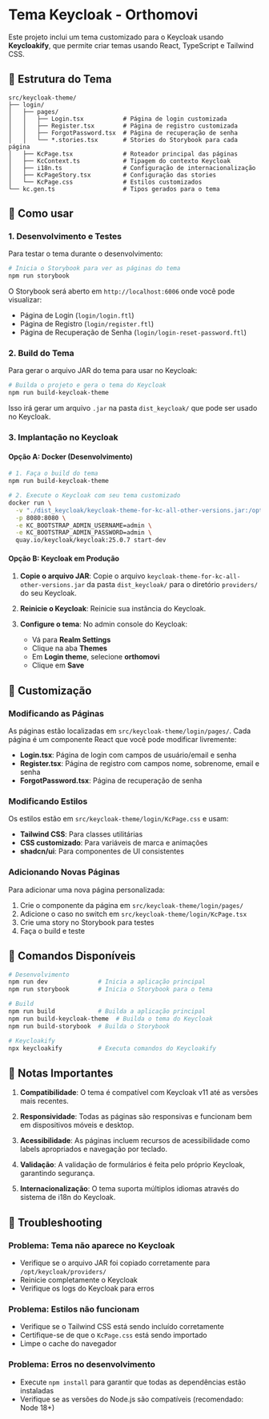 # Tema Keycloak - Orthomovi

Este projeto inclui um tema customizado para o Keycloak usando **Keycloakify**, que permite criar temas usando React, TypeScript e Tailwind CSS.

## 📁 Estrutura do Tema

```
src/keycloak-theme/
├── login/
│   ├── pages/
│   │   ├── Login.tsx           # Página de login customizada
│   │   ├── Register.tsx        # Página de registro customizada
│   │   ├── ForgotPassword.tsx  # Página de recuperação de senha
│   │   └── *.stories.tsx       # Stories do Storybook para cada página
│   ├── KcPage.tsx              # Roteador principal das páginas
│   ├── KcContext.ts            # Tipagem do contexto Keycloak
│   ├── i18n.ts                 # Configuração de internacionalização
│   ├── KcPageStory.tsx         # Configuração das stories
│   └── KcPage.css              # Estilos customizados
└── kc.gen.ts                   # Tipos gerados para o tema
```

## 🚀 Como usar

### 1. Desenvolvimento e Testes

Para testar o tema durante o desenvolvimento:

```bash
# Inicia o Storybook para ver as páginas do tema
npm run storybook
```

O Storybook será aberto em `http://localhost:6006` onde você pode visualizar:
- Página de Login (`login/login.ftl`)
- Página de Registro (`login/register.ftl`) 
- Página de Recuperação de Senha (`login/login-reset-password.ftl`)

### 2. Build do Tema

Para gerar o arquivo JAR do tema para usar no Keycloak:

```bash
# Builda o projeto e gera o tema do Keycloak
npm run build-keycloak-theme
```

Isso irá gerar um arquivo `.jar` na pasta `dist_keycloak/` que pode ser usado no Keycloak.

### 3. Implantação no Keycloak

#### Opção A: Docker (Desenvolvimento)

```bash
# 1. Faça o build do tema
npm run build-keycloak-theme

# 2. Execute o Keycloak com seu tema customizado
docker run \
  -v "./dist_keycloak/keycloak-theme-for-kc-all-other-versions.jar:/opt/keycloak/providers/keycloak-theme.jar" \
  -p 8080:8080 \
  -e KC_BOOTSTRAP_ADMIN_USERNAME=admin \
  -e KC_BOOTSTRAP_ADMIN_PASSWORD=admin \
  quay.io/keycloak/keycloak:25.0.7 start-dev
```

#### Opção B: Keycloak em Produção

1. **Copie o arquivo JAR**: Copie o arquivo `keycloak-theme-for-kc-all-other-versions.jar` da pasta `dist_keycloak/` para o diretório `providers/` do seu Keycloak.

2. **Reinicie o Keycloak**: Reinicie sua instância do Keycloak.

3. **Configure o tema**: No admin console do Keycloak:
   - Vá para **Realm Settings**
   - Clique na aba **Themes**
   - Em **Login theme**, selecione **orthomovi**
   - Clique em **Save**

## 🎨 Customização

### Modificando as Páginas

As páginas estão localizadas em `src/keycloak-theme/login/pages/`. Cada página é um componente React que você pode modificar livremente:

- **Login.tsx**: Página de login com campos de usuário/email e senha
- **Register.tsx**: Página de registro com campos nome, sobrenome, email e senha
- **ForgotPassword.tsx**: Página de recuperação de senha

### Modificando Estilos

Os estilos estão em `src/keycloak-theme/login/KcPage.css` e usam:
- **Tailwind CSS**: Para classes utilitárias
- **CSS customizado**: Para variáveis de marca e animações
- **shadcn/ui**: Para componentes de UI consistentes

### Adicionando Novas Páginas

Para adicionar uma nova página personalizada:

1. Crie o componente da página em `src/keycloak-theme/login/pages/`
2. Adicione o caso no switch em `src/keycloak-theme/login/KcPage.tsx`
3. Crie uma story no Storybook para testes
4. Faça o build e teste

## 🔧 Comandos Disponíveis

```bash
# Desenvolvimento
npm run dev              # Inicia a aplicação principal
npm run storybook        # Inicia o Storybook para o tema

# Build
npm run build            # Builda a aplicação principal
npm run build-keycloak-theme  # Builda o tema do Keycloak
npm run build-storybook  # Builda o Storybook

# Keycloakify
npx keycloakify          # Executa comandos do Keycloakify
```

## 📝 Notas Importantes

1. **Compatibilidade**: O tema é compatível com Keycloak v11 até as versões mais recentes.

2. **Responsividade**: Todas as páginas são responsivas e funcionam bem em dispositivos móveis e desktop.

3. **Acessibilidade**: As páginas incluem recursos de acessibilidade como labels apropriados e navegação por teclado.

4. **Validação**: A validação de formulários é feita pelo próprio Keycloak, garantindo segurança.

5. **Internacionalização**: O tema suporta múltiplos idiomas através do sistema de i18n do Keycloak.

## 🐛 Troubleshooting

### Problema: Tema não aparece no Keycloak
- Verifique se o arquivo JAR foi copiado corretamente para `/opt/keycloak/providers/`
- Reinicie completamente o Keycloak
- Verifique os logs do Keycloak para erros

### Problema: Estilos não funcionam
- Verifique se o Tailwind CSS está sendo incluído corretamente
- Certifique-se de que o `KcPage.css` está sendo importado
- Limpe o cache do navegador

### Problema: Erros no desenvolvimento
- Execute `npm install` para garantir que todas as dependências estão instaladas
- Verifique se as versões do Node.js são compatíveis (recomendado: Node 18+) 